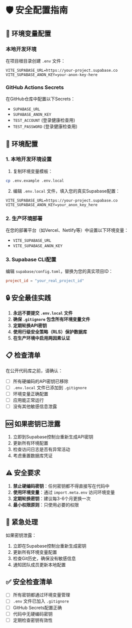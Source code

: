 # 🛡️ 安全配置指南

## 🔐 环境变量配置

### 本地开发环境

在项目根目录创建 `.env` 文件：

```env
VITE_SUPABASE_URL=https://your-project.supabase.co
VITE_SUPABASE_ANON_KEY=your-anon-key-here
```

### GitHub Actions Secrets

在GitHub仓库中配置以下Secrets：

- `SUPABASE_URL`
- `SUPABASE_ANON_KEY`
- `TEST_ACCOUNT` (登录健康检查用)
- `TEST_PASSWORD` (登录健康检查用)

## 🔧 环境配置

### 1. 本地开发环境设置

1. 复制环境变量模板：
```bash
cp .env.example .env.local
```

2. 编辑 `.env.local` 文件，填入您的真实Supabase配置：
```env
VITE_SUPABASE_URL=https://your-project.supabase.co
VITE_SUPABASE_ANON_KEY=your_anon_key_here
```

### 2. 生产环境部署

在您的部署平台（如Vercel、Netlify等）中设置以下环境变量：

- `VITE_SUPABASE_URL`
- `VITE_SUPABASE_ANON_KEY`

### 3. Supabase CLI配置

编辑 `supabase/config.toml`，替换为您的真实项目ID：
```toml
project_id = "your_real_project_id"
```

## 🔒 安全最佳实践

1. **永远不要提交 `.env.local` 文件**
2. **确保 `.gitignore` 包含所有环境变量文件**
3. **定期轮换API密钥**
4. **使用行级安全策略（RLS）保护数据库**
5. **在生产环境中启用两因素认证**

## 📋 检查清单

在公开代码库之前，请确认：

- [ ] 所有硬编码的API密钥已移除
- [ ] `.env.local` 文件已添加到 `.gitignore`
- [ ] 环境变量正确配置
- [ ] 应用能正常运行
- [ ] 没有其他敏感信息泄露

## 🆘 如果密钥已泄露

1. 立即到Supabase控制台重新生成API密钥
2. 更新所有环境配置
3. 检查访问日志是否有异常活动
4. 考虑重置数据库凭证

## ⚠️ 安全要求

1. **禁止硬编码密钥**：任何密钥都不得直接写在代码中
2. **使用环境变量**：通过 `import.meta.env` 访问环境变量
3. **定期轮换密钥**：建议每3-6个月更换一次
4. **最小权限原则**：只使用必要的权限

## 🚨 紧急处理

如果密钥泄露：

1. 立即在Supabase控制台重新生成密钥
2. 更新所有环境变量配置
3. 检查Git历史，确保没有敏感信息
4. 通知团队成员更新本地配置

## ✅ 安全检查清单

- [ ] 所有密钥都通过环境变量管理
- [ ] `.env` 文件已加入 `.gitignore`
- [ ] GitHub Secrets配置正确
- [ ] 代码中无硬编码密钥
- [ ] 定期检查密钥有效性 
